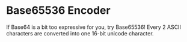 # Base65536 Encoder

If Base64 is a bit too expressive for you, try Base65536! Every 2 ASCII characters are converted into one 16-bit unicode character. 